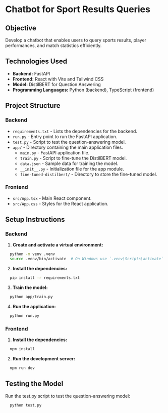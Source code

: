 # Chatbot for Sport Results Queries

## Objective
Develop a chatbot that enables users to query sports results, player performances, and match statistics efficiently.

## Technologies Used
- **Backend:** FastAPI
- **Frontend:** React with Vite and Tailwind CSS
- **Model:** DistilBERT for Question Answering
- **Programming Languages:** Python (backend), TypeScript (frontend)

## Project Structure

### Backend
- `requirements.txt` - Lists the dependencies for the backend.
- `run.py` - Entry point to run the FastAPI application.
- `test.py` - Script to test the question-answering model.
- `app/` - Directory containing the main application files.
  - `main.py` - FastAPI application file.
  - `train.py` - Script to fine-tune the DistilBERT model.
  - `data.json` - Sample data for training the model.
  - `__init__.py` - Initialization file for the app module.
  - `fine-tuned-distilbert/` - Directory to store the fine-tuned model.

### Frontend
- `src/App.tsx` - Main React component.
- `src/App.css` - Styles for the React application.

## Setup Instructions

### Backend
1. **Create and activate a virtual environment:**
```bash
  python -m venv .venv
  source .venv/bin/activate  # On Windows use `.venv\Scripts\activate`
```

2. **Install the dependencies:**
```bash
  pip install -r requirements.txt
```

3. **Train the model:**
```bash
  python app/train.py
```

4. **Run the application:**
```bash
  python run.py
```

### Frontend
1. **Install the dependencies:**
```bash
  npm install
```

2. **Run the development server:**
```bash
  npm run dev
```

## Testing the Model
Run the test.py script to test the question-answering model:
```bash
  python test.py
```